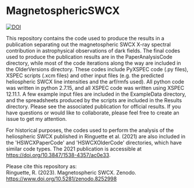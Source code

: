 # MagnetosphericSWCX
[![DOI](https://zenodo.org/badge/651636707.svg)](https://zenodo.org/badge/latestdoi/651636707)

This repository contains the code used to produce the results in a publication separating out the magnetospheric SWCX X-ray spectral contribution in astrophysical observations of dark fields. The final codes used to produce the publication results are in the PaperAnalysisCode directory, while most of the code iterations along the way are included in the OlderVersions directory. These codes include PyXSPEC code (.py files), XSPEC scripts (.xcm files) and other input files (e.g. the predicted heliospheric SWCX line intensities and the arf/rmfs used). All python code was written in python 2.7.15, and all XSPEC code was written using XSPEC 12.11.1. A few example input files are included in the ExampleData directory, and the spreadsheets produced by the scripts are included in the Results directory. Please see the associated publication for official results. If you have questions or would like to collaborate, please feel free to create an issue to get my attention. 

For historical purposes, the codes used to perform the analysis of the heliospheric SWCX published in Ringuette et al. (2021) are also included in the 'HSWCXPaperCode' and 'HSWCXOlderCode' directories, which have similar code types. The 2021 publication is accessible at https://doi.org/10.3847/1538-4357/ac0e33.

Please cite this repository as:  
Ringuette, R. (2023). Magnetospheric SWCX. Zenodo. https://www.doi.org/10.5281/zenodo.8252998  
